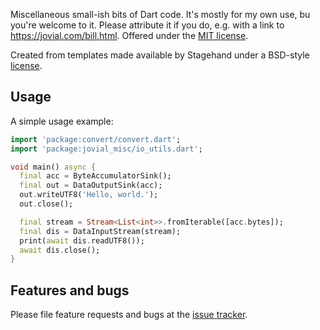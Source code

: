 Miscellaneous small-ish bits of Dart code.  It's mostly for my own
use, bu you're welcome to it.  Please attribute it if you do, e.g.
with a link to https://jovial.com/bill.html.  Offered under
the [MIT license](https://opensource.org/licenses/MIT).

Created from templates made available by Stagehand under a BSD-style
[license](https://github.com/dart-lang/stagehand/blob/master/LICENSE).

## Usage

A simple usage example:

```dart
import 'package:convert/convert.dart';
import 'package:jovial_misc/io_utils.dart';

void main() async {
  final acc = ByteAccumulatorSink();
  final out = DataOutputSink(acc);
  out.writeUTF8('Hello, world.');
  out.close();

  final stream = Stream<List<int>>.fromIterable([acc.bytes]);
  final dis = DataInputStream(stream);
  print(await dis.readUTF8());
  await dis.close();
}
```

## Features and bugs

Please file feature requests and bugs at the [issue tracker][tracker].

[tracker]: https://github.com/zathras/misc/issues
